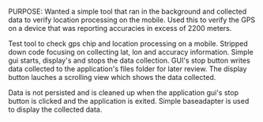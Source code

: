 PURPOSE:
  Wanted a simple tool that ran in the background and collected data to verify location processing on the mobile.  Used this to
  verify the GPS on a device that was reporting accuracies in excess of 2200 meters.
  
  Test tool to check gps chip and location processing on a mobile.  Stripped down code focusing on collecting lat, lon and accuracy 
  information.  Simple gui starts, display's and stops the data collection.  GUI's stop button writes data collected to the application's
  files folder for later review.  The display button lauches a scrolling view which shows the data collected.  
  
  Data is not persisted and is cleaned up when the application gui's stop button is clicked and the application is exited.  Simple baseadapter
  is used to display the collected data.  
